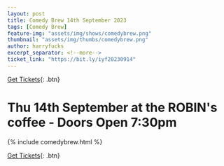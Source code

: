 ```yaml
---
layout: post
title: Comedy Brew 14th September 2023
tags: [Comedy Brew]
feature-img: "assets/img/shows/comedybrew.png"
thumbnail: "assets/img/thumbs/comedybrew.png"
author: harryfucks
excerpt_separator: <!--more-->
ticket_link: "https://bit.ly/iyf20230914"
---
```


[Get Tickets]({{page.ticket_link}}){: .btn}

# Thu 14th September at the ROBIN&apos;s coffee - Doors Open 7:30pm

{% include comedybrew.html %}

[Get Tickets]({{page.ticket_link}}){: .btn}
